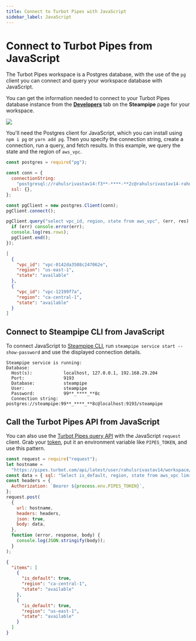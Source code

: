 ```yaml
---
title: Connect to Turbot Pipes with JavaScript
sidebar_label: JavaScript
---
```


# Connect to Turbot Pipes from JavaScript

The Turbot Pipes workspace is a Postgres database, with the use of the `pg`
client you can connect and query your workspace database with JavaScript.

You can get the information needed to connect to your Turbot Pipes database instance from the **[Developers](/pipes/docs/using/steampipe/developers)** tab on the **Steampipe** page for your workspace.  

![](/images/docs/pipes/steampipe/pipes_steampipe_developer_database.png)

You'll need the Postgres client for JavaScript, which you can install using
`npm i pg` or `yarn add pg`. Then you specify the connection string, create a
connection, run a query, and fetch results. In this example, we query the state
and the region of `aws_vpc`.

```javascript
const postgres = require("pg");

const conn = {
  connectionString:
    "postgresql://rahulsrivastav14:f3**-****-**2c@rahulsrivastav14-rahulsworkspace.usea1.db.steampipe.io:9193/dea4px",
  ssl: {},
};

const pgClient = new postgres.Client(conn);
pgClient.connect();

pgClient.query("select vpc_id, region, state from aws_vpc", (err, res) => {
  if (err) console.error(err);
  console.log(res.rows);
  pgClient.end();
});
```

```json
[
  {
    "vpc_id": "vpc-0142da3508c247062e",
    "region": "us-east-1",
    "state": "available"
  },
  {
    "vpc_id": "vpc-12199f7a",
    "region": "ca-central-1",
    "state": "available"
  }
]
```

## Connect to Steampipe CLI from JavaScript

To connect JavaScript to [Steampipe CLI](https://steampipe.io/downloads), run
`steampipe service start --show-password` and use the displayed connection
details.

```
Steampipe service is running:
Database:
  Host(s):            localhost, 127.0.0.1, 192.168.29.204
  Port:               9193
  Database:           steampipe
  User:               steampipe
  Password:           99**_****_**8c
  Connection string:  postgres://steampipe:99**_****_**8c@localhost:9193/steampipe
```

## Call the Turbot Pipes API from JavaScript

You can also use the
[Turbot Pipes query API](/pipes/docs/develop/query-api) with
the JavaScript `request` client. Grab your
[token](/pipes/docs/profile#tokens), put it an
environment variable like `PIPES_TOKEN`, and use this pattern.

```javascript
const request = require("request");
let hostname =
  "https://pipes.turbot.com/api/latest/user/rahulsrivastav14/workspace/rahulsworkspace/query";
const data = { sql: "Select is_default, region, state from aws_vpc limit 2" };
const headers = {
  Authorization: `Bearer ${process.env.PIPES_TOKEN}`,
};
request.post(
  {
    url: hostname,
    headers: headers,
    json: true,
    body: data,
  },
  function (error, response, body) {
    console.log(JSON.stringify(body));
  }
);
```

```json
{
  "items": [
    {
      "is_default": true,
      "region": "ca-central-1",
      "state": "available"
    },
    {
      "is_default": true,
      "region": "us-east-1",
      "state": "available"
    }
  ]
}
```

